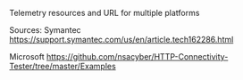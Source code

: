 Telemetry resources and URL for multiple platforms


Sources:
Symantec
https://support.symantec.com/us/en/article.tech162286.html

Microsoft
https://github.com/nsacyber/HTTP-Connectivity-Tester/tree/master/Examples